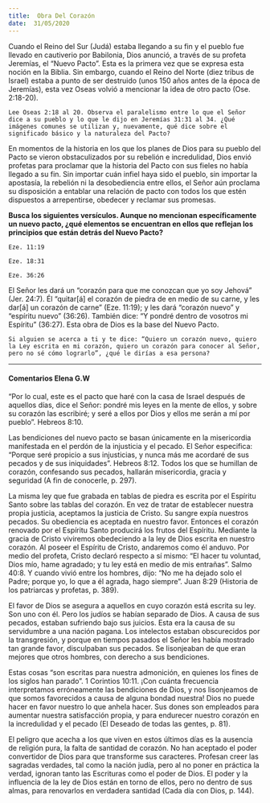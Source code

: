 ```yaml
---
title:  Obra Del Corazón
date:  31/05/2020
---
```


Cuando el Reino del Sur (Judá) estaba llegando a su fin y el pueblo fue llevado en cautiverio por Babilonia, Dios anunció, a través de su profeta Jeremías, el “Nuevo Pacto”. Esta es la primera vez que se expresa esta noción en la Biblia. Sin embargo, cuando el Reino del Norte (diez tribus de Israel) estaba a punto de ser destruido (unos 150 años antes de la época de Jeremías), esta vez Oseas volvió a mencionar la idea de otro pacto (Ose. 2:18-20).

`Lee Oseas 2:18 al 20. Observa el paralelismo entre lo que el Señor dice a su pueblo y lo que le dijo en Jeremías 31:31 al 34. ¿Qué imágenes comunes se utilizan y, nuevamente, qué dice sobre el significado básico y la naturaleza del Pacto?`

En momentos de la historia en los que los planes de Dios para su pueblo del Pacto se vieron obstaculizados por su rebelión e incredulidad, Dios envió profetas para proclamar que la historia del Pacto con sus fieles no había llegado a su fin. Sin importar cuán infiel haya sido el pueblo, sin importar la apostasía, la rebelión ni la desobediencia entre ellos, el Señor aún proclama su disposición a entablar una relación de pacto con todos los que estén dispuestos a arrepentirse, obedecer y reclamar sus promesas.

**Busca los siguientes versículos. Aunque no mencionan específicamente un nuevo pacto, ¿qué elementos se encuentran en ellos que reflejan los principios que están detrás del Nuevo Pacto?**

`Eze. 11:19`

`Eze. 18:31`

`Eze. 36:26`

El Señor les dará un “corazón para que me conozcan que yo soy Jehová” (Jer. 24:7). Él “quitar[á] el corazón de piedra de en medio de su carne, y les dar[á] un corazón de carne” (Eze. 11:19); y les dará “corazón nuevo” y “espíritu nuevo” (36:26). También dice: “Y pondré dentro de vosotros mi Espíritu” (36:27). Esta obra de Dios es la base del Nuevo Pacto.

`Si alguien se acerca a ti y te dice: “Quiero un corazón nuevo, quiero la Ley escrita en mi corazón, quiero un corazón para conocer al Señor, pero no sé cómo lograrlo”, ¿qué le dirías a esa persona?`

---

#### Comentarios Elena G.W

“Por lo cual, este es el pacto que haré con la casa de Israel después de aquellos días, dice el Señor: pondré mis leyes en la mente de ellos, y sobre su corazón las escribiré; y seré a ellos por Dios y ellos me serán a mí por pueblo”. Hebreos 8:10.

Las bendiciones del nuevo pacto se basan únicamente en la misericordia manifestada en el perdón de la injusticia y el pecado. El Señor especifica: “Porque seré propicio a sus injusticias, y nunca más me acordaré de sus pecados y de sus iniquidades”. Hebreos 8:12. Todos los que se humillan de corazón, confesando sus pecados, hallarán misericordia, gracia y seguridad (A fin de conocerle, p. 297).

La misma ley que fue grabada en tablas de piedra es escrita por el Espíritu Santo sobre las tablas del corazón. En vez de tratar de establecer nuestra propia justicia, aceptamos la justicia de Cristo. Su sangre expía nuestros pecados. Su obediencia es aceptada en nuestro favor. Entonces el corazón renovado por el Espíritu Santo producirá los frutos del Espíritu. Mediante la gracia de Cristo viviremos obedeciendo a la ley de Dios escrita en nuestro corazón. Al poseer el Espíritu de Cristo, andaremos como él anduvo. Por medio del profeta, Cristo declaró respecto a sí mismo: “El hacer tu voluntad, Dios mío, hame agradado; y tu ley está en medio de mis entrañas”. Salmo 40:8. Y cuando vivió entre los hombres, dijo: “No me ha dejado solo el Padre; porque yo, lo que a él agrada, hago siempre”. Juan 8:29 (Historia de los patriarcas y profetas, p. 389).

El favor de Dios se asegura a aquellos en cuyo corazón está escrita su ley. Son uno con él. Pero los judíos se habían separado de Dios. A causa de sus pecados, estaban sufriendo bajo sus juicios. Esta era la causa de su servidumbre a una nación pagana. Los intelectos estaban obscurecidos por la transgresión, y porque en tiempos pasados el Señor les había mostrado tan grande favor, disculpaban sus pecados. Se lisonjeaban de que eran mejores que otros hombres, con derecho a sus bendiciones.

Estas cosas “son escritas para nuestra admonición, en quienes los fines de los siglos han parado”. 1 Corintios 10:11. ¡Con cuánta frecuencia interpretamos erróneamente las bendiciones de Dios, y nos lisonjeamos de que somos favorecidos a causa de alguna bondad nuestra! Dios no puede hacer en favor nuestro lo que anhela hacer. Sus dones son empleados para aumentar nuestra satisfacción propia, y para endurecer nuestro corazón en la incredulidad y el pecado (El Deseado de todas las gentes, p. 81).

El peligro que acecha a los que viven en estos últimos días es la ausencia de religión pura, la falta de santidad de corazón. No han aceptado el poder convertidor de Dios para que transforme sus caracteres. Profesan creer las sagradas verdades, tal como la nación judía, pero al no poner en práctica la verdad, ignoran tanto las Escrituras como el poder de Dios. El poder y la influencia de la ley de Dios están en torno de ellos, pero no dentro de sus almas, para renovarlos en verdadera santidad (Cada día con Dios, p. 144).
